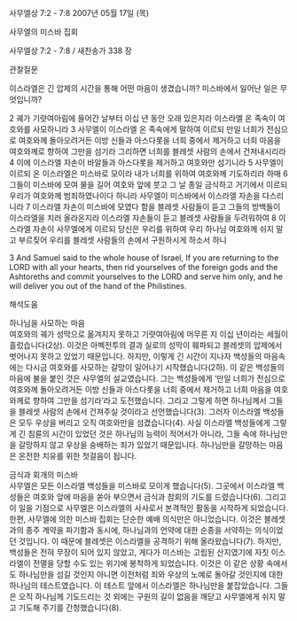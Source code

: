 사무엘상 7:2 - 7:8 
2007년 05월 17일 (목)

사무엘의 미스바 집회



사무엘상 7:2 - 7:8 / 새찬송가 338 장


관찰질문

이스라엘은 긴 압제의 시간을 통해 어떤 마음이 생겼습니까?
미스바에서 일어난 일은 무엇입니까? 

2 궤가 기럇여아림에 들어간 날부터 이십 년 동안 오래 있은지라 이스라엘 온 족속이 여호와를 사모하니라 
3 사무엘이 이스라엘 온 족속에게 말하여 이르되 만일 너희가 전심으로 여호와께 돌아오려거든 이방 신들과 아스다롯을 너희 중에서 제거하고 너희 마음을 여호와께로 향하여 그만을 섬기라 그리하면 너희를 블레셋 사람의 손에서 건져내시리라 4 이에 이스라엘 자손이 바알들과 아스다롯을 제거하고 여호와만 섬기니라 5 사무엘이 이르되 온 이스라엘은 미스바로 모이라 내가 너희를 위하여 여호와께 기도하리라 하매 6 그들이 미스바에 모여 물을 길어 여호와 앞에 붓고 그 날 종일 금식하고 거기에서 이르되 우리가 여호와께 범죄하였나이다 하니라 사무엘이 미스바에서 이스라엘 자손을 다스리니라 7 이스라엘 자손이 미스바에 모였다 함을 블레셋 사람들이 듣고 그들의 방백들이 이스라엘을 치러 올라온지라 이스라엘 자손들이 듣고 블레셋 사람들을 두려워하여 8 이스라엘 자손이 사무엘에게 이르되 당신은 우리를 위하여 우리 하나님 여호와께 쉬지 말고 부르짖어 우리를 블레셋 사람들의 손에서 구원하시게 하소서 하니

3 And Samuel said to the whole house of Israel, If you are returning to the LORD with all your hearts, then rid yourselves of the foreign gods and the Ashtoreths and commit yourselves to the LORD and serve him only, and he will deliver you out of the hand of the Philistines.

해석도움





하나님을 사모하는 마음  
여호와의 궤가 성막으로 옮겨지지 못하고 기럇여아림에 머무른 지 이십 년이라는 세월이 흘렀습니다(2상). 이것은 아벡전투의 결과 실로의 성막이 훼파되고 블레셋의 압제에서 벗어나지 못하고 있었기 때문입니다. 하지만, 이렇게 긴 시간이 지나자 백성들의 마음속에는 다시금 여호와를 사모하는 갈망이 일어나기 시작했습니다(2하). 이 같은 백성들의 마음에 불을 붙인 것은 사무엘의 설교였습니다. 그는 백성들에게 ‘만일 너희가 전심으로 여호와께 돌아오려거든 이방 신들과 아스다롯을 너희 중에서 제거하고 너희 마음을 여호와께로 향하여 그만을 섬기라’라고 도전했습니다. 그리고 그렇게 하면 하나님께서 그들을 블레셋 사람의 손에서 건져주실 것이라고 선언했습니다(3). 그러자 이스라엘 백성들은 모두 우상을 버리고 오직 여호와만을 섬겼습니다(4). 사실 이스라엘 백성들에게 그렇게 긴 침륜의 시간이 있었던 것은 하나님의 능력이 적어서가 아니라, 그들 속에 하나님만을 갈망하지 않고 우상을 숭배하는 죄가 있었기 때문입니다. 하나님만을 갈망하는 마음은 온전한 치유를 위한 첫걸음이 됩니다.  

금식과 회개의 미스바  
사무엘은 모든 이스라엘 백성들을 미스바로 모이게 했습니다(5). 그곳에서 이스라엘 백성들은 여호와 앞에 마음을 쏟아 부으면서 금식과 참회의 기도를 드렸습니다(6). 그리고 이 일을 기점으로 사무엘은 이스라엘의 사사로서 본격적인 활동을 시작하게 되었습니다. 한편, 사무엘에 의한 미스바 집회는 단순한 예배 의식만은 아니었습니다. 이것은 블레셋과의 종주 계약을 파기함과 동시에, 하나님과의 언약에 대한 순종을 서약하는 의식이었던 것입니다. 이 때문에 블레셋은 이스라엘을 공격하기 위해 올라왔습니다(7). 하지만, 백성들은 전혀 무장이 되어 있지 않았고, 게다가 미스바는 고립된 산지였기에 자칫 이스라엘이 전멸을 당할 수도 있는 위기에 봉착하게 되었습니다. 이것은 이 같은 상황 속에서도 하나님만을 섬길 것인지 아니면 이전처럼 죄와 우상의 노예로 돌아갈 것인지에 대한 하나님의 테스트였습니다. 이 테스트 앞에서 이스라엘은 하나님만을 붙잡았습니다. 그들은 오직 하나님께 기도드리는 것 외에는 구원의 길이 없음을 깨닫고 사무엘에게 쉬지 말고 기도해 주기를 간청했습니다(8).